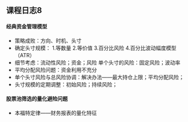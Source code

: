 ## 课程日志8

#### 经典资金管理模型

- 策略成败：方向、时机、头寸
- 确定头寸规模：
            1.等数量
            2.等价值
            3.百分比风险
            4.百分比波动幅度模型（ATR）
- 细节考虑：流动性风险；资金；风险
            单个头寸的风险：固定风险；波动率
- 平均分配风险问题：资金利用不充分
- 单个头寸风险与总风险协调：解决办法——最大持仓上限；平均分配风险；
- 头寸规模的定期调整：初始风险；持续风险；



#### 股票池筛选的量化避险问题

- 本福特定律——财务报表的量化特征

